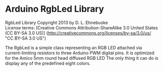 # Arduino RgbLed Library

RgbLed Library Copyright 2013 by D. L. Ehnebuske  
License terms: [Creative Commons Attribution-ShareAlike 3.0 United States (CC BY-SA 3.0 US)]
(http://creativecommons.org/licenses/by-sa/3.0/us/ "CC BY-SA 3.0 US")

 The RgbLed is a simple class representing an RGB LED attached via current-limiting 
 resistors to three Arduino PWM digital pins. It is optimized for the Amico 5mm round head 
 diffused RGB LED The only thing it can do is display any of the predefined eight colors.
